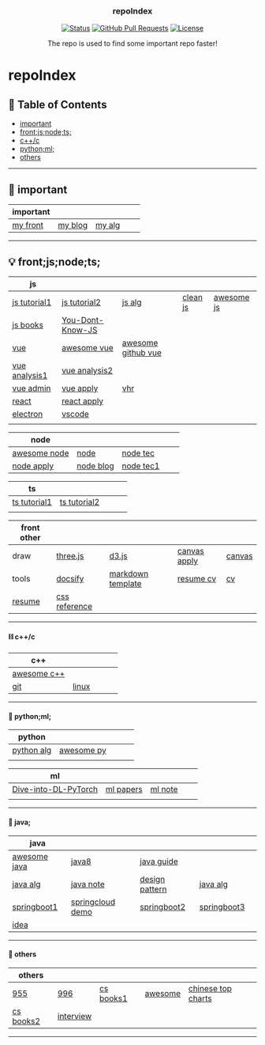 <h3 align="center">repoIndex</h3>

<div align="center">

  [![Status](https://img.shields.io/badge/status-active-success.svg)]() 
  [![GitHub Pull Requests](https://img.shields.io/github/issues-pr/kylelobo/The-Documentation-Compendium.svg)](https://github.com/tangzixuan/repoIndex/pulls)
  [![License](https://img.shields.io/badge/license-MIT-blue.svg)](LICENSE.md)

</div>
<p align="center"> The repo is used to find some important repo faster!
    <br> 
</p>

# repoIndex
## 📝 Table of Contents
- [important](#p1)
- [front;js;node;ts;](#p2)
- [c++/c](#p3)
- [python;ml;](#p4)
- [others](#p5)


*** 

## 🧐 important <a name = "p1"></a>
| important                                         | []() | []() | []() | []() |
| ------------------------------------------------- | ---- | ---- | ---- | ---- |
| [my front](https://github.com/tangzixuan/front) | [my blog](https://github.com/tangzixuan/blog) | [my alg](https://github.com/tangzixuan/alg) | []() | []() |
***

## 💡 front;js;node;ts; <a name = "p2"></a>
| js                                                               | []()                                                        | []()                                                                   | []()                                                            | []()                                                           |
| ---------------------------------------------------------------- | ----------------------------------------------------------- | ---------------------------------------------------------------------- | --------------------------------------------------------------- | -------------------------------------------------------------- |
| [js tutorial1](https://github.com/tangzixuan/zh.javascript.info) | [js tutorial2](https://github.com/airbnb/javascript)        | [js alg](https://github.com/tangzixuan/javascript-algorithms)          | [clean js](https://github.com/tangzixuan/clean-code-javascript) | [awesome js](https://github.com/tangzixuan/awesome-javascript) |
| [js books](https://github.com/tangzixuan/Paper)                  | [You-Dont-Know-JS](https://github.com/tangzixuan/You-Dont-Know-JS)                                                        | []()                                                                   | []()                                                            | []()                                                           |
| [vue](https://github.com/tangzixuan/vue)                         | [awesome vue](https://github.com/tangzixuan/awesome-vue)    | [awesome github vue](https://github.com/tangzixuan/awesome-github-vue) | []()                                                            | []()                                                           |
| [vue analysis1](https://github.com/tangzixuan/vue-1)             | [vue analysis2](https://github.com/tangzixuan/vue-analysis) | []()                                                                   | []()                                                            | []()                                                           |
| [vue admin](https://github.com/tangzixuan/vue-element-admin)     | [vue apply](https://github.com/tangzixuan/vue2-manage)      | [vhr](https://github.com/tangzixuan/vhr)                               |                                                                 | []()                                                           | []() |
| [react](https://github.com/tangzixuan/react-1)                   | [react apply](https://github.com/tangzixuan/react)          | []()                                                                   | []()                                                            | []()                                                           |
| [electron](https://github.com/tangzixuan/electron)               | [vscode](https://github.com/tangzixuan/vscode)              | []()                                                                   |                                                                 |                                                                |
| []()                                                             | []()                                                        | []()                                                                   | []()                                                            | []()                                                           |

| node                                                         | []()                                              | []()                                                     | []() | []() |
| ------------------------------------------------------------ | ------------------------------------------------- | -------------------------------------------------------- | ---- | ---- |
| [awesome node](https://github.com/tangzixuan/awesome-nodejs) | [node](https://github.com/tangzixuan/node)        | [node tec](https://github.com/tangzixuan/Nodejs-Roadmap) | []() | []() |
| [node apply](https://github.com/tangzixuan/node-elm)         | [node blog](https://github.com/tangzixuan/N-blog) | [node tec1](https://github.com/tangzixuan/node-lessons)  | []() | []() |

| ts                                                                | []()                                                     | []() | []() | []() |
| ----------------------------------------------------------------- | -------------------------------------------------------- | ---- | ---- | ---- |
| [ts tutorial1](https://github.com/tangzixuan/typescript-tutorial) | [ts tutorial2](https://github.com/tangzixuan/TypeScript) | []() | []() | []() |
| []()                                                              | []()                                                     | []() | []() | []() |

| front other                                             | []()                                                         | []()                                                                            | []()                                                             | []()                                               |
| ------------------------------------------------------- | ------------------------------------------------------------ | ------------------------------------------------------------------------------- | ---------------------------------------------------------------- | -------------------------------------------------- |
| draw                                                    | [three.js](https://github.com/tangzixuan/three.js)           | [d3.js](https://github.com/tangzixuan/d3)                                       | [canvas apply](https://github.com/tangzixuan/canvas-special)     | [canvas](https://github.com/tangzixuan/canvas)     |
| tools                                                   | [docsify](https://github.com/tangzixuan/awesome-docsify)     | [markdown template](https://github.com/tangzixuan/The-Documentation-Compendium) | [resume cv](https://github.com/tangzixuan/startbootstrap-resume) | [cv](https://github.com/tangzixuan/awesome-resume) |
| [resume](https://github.com/tangzixuan/Markdown-Resume) | [css reference](https://github.com/tangzixuan/css-reference) | []()                                                                            | []()                                                             | []()                                               |

***

#### ⛓️ c++/c<a name = "p3"></a>
| c++                                                      | []()                                         | []() | []() | []() |
| -------------------------------------------------------- | -------------------------------------------- | ---- | ---- | ---- |
| [awesome c++](https://github.com/tangzixuan/awesome-cpp) | []()                                         | []() | []() | []() |
| [git](https://github.com/tangzixuan/git)                 | [linux](https://github.com/tangzixuan/linux) | []() | []() | []() |
***

#### 🚀 python;ml;<a name = "p4"></a>
| python                                             | []()                                                       | []() | []() | []() |
| -------------------------------------------------- | ---------------------------------------------------------- | ---- | ---- | ---- |
| [python alg](https://github.com/tangzixuan/Python) | [awesome py](https://github.com/tangzixuan/awesome-python) | []() | []() | []() |
| []()                                               | []()                                                       | []() | []() | []() |

| ml                                                                         | []()                                                                    | []()                                                            | []() | []() |
| -------------------------------------------------------------------------- | ----------------------------------------------------------------------- | --------------------------------------------------------------- | ---- | ---- |
| [Dive-into-DL-PyTorch](https://github.com/tangzixuan/Dive-into-DL-PyTorch) | [ml papers](https://github.com/tangzixuan/awesome-deep-learning-papers) | [ml note](https://github.com/vivienzou1/DL-Notes-for-Interview) | []() | []() |
| []()                                                                       | []()                                                                    | []()                                                            | []() | []() |

***

#### 🍭 java;<a name = "p5"></a>

| java                                                                     | []()                                                                  | []()                                                                 | []()                                                                     | []() |
| ------------------------------------------------------------------------ | --------------------------------------------------------------------- | -------------------------------------------------------------------- | ------------------------------------------------------------------------ | ---- |
| [awesome java](https://github.com/tangzixuan/awesome-java)               | [java8](https://github.com/tangzixuan/OnJava8)                        | [java guide](https://github.com/tangzixuan/JavaGuide)                                                                 | []()                                                                     | []() |
| [java alg](https://github.com/tangzixuan/java-algorithms-implementation) | [java note](https://github.com/tangzixuan/advanced-java)              | [design pattern](https://github.com/tangzixuan/java-design-patterns) | [java alg](https://github.com/tangzixuan/Java)                           | []() |
| [springboot1](https://github.com/tangzixuan/spring-boot-demo)            | [springcloud demo](https://github.com/tangzixuan/SpringCloudLearning) | [springboot2](https://github.com/tangzixuan/spring-boot-examples)    | [springboot3](https://github.com/tangzixuan/springboot-learning-example) | []() |
| [idea](https://github.com/tangzixuan/IntelliJ-IDEA-Tutorial)             | []()                                                                  | []()                                                                 | []()                                                                     | []() |

*** 


#### 🏁 others<a name = "p5"></a>
| others                                                   | []()                                                  | []()                                                                    | []()                                             | []()                                                                          |
| -------------------------------------------------------- | ----------------------------------------------------- | ----------------------------------------------------------------------- | ------------------------------------------------ | ----------------------------------------------------------------------------- |
| [955](https://github.com/tangzixuan/955.WLB)             | [996](https://github.com/tangzixuan/996.ICU)          | [cs books1](https://github.com/tangzixuan/free-programming-books-zh_CN) | [awesome](https://github.com/tangzixuan/awesome) | [chinese top charts](https://github.com/tangzixuan/GitHub-Chinese-Top-Charts) |
| [cs books2](https://github.com/tangzixuan/awesome-books) | [interview](https://github.com/tangzixuan/interviews) | []()                                                                    | []()                                             | []()                                                                          |

*** 
